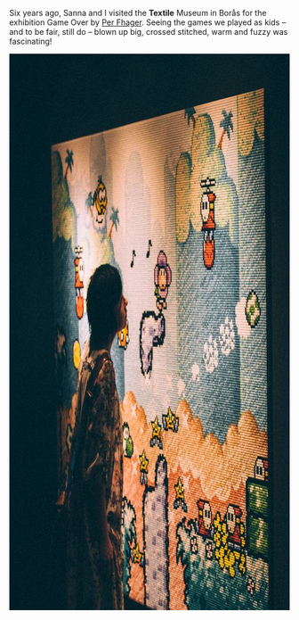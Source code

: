 ---
---

Six years ago, Sanna and I visited the **Textile** Museum in Borås for the exhibition Game Over by [Per Fhager](https://perfhager.com). Seeing the games we played as kids – and to be fair, still do – blown up big, crossed stitched, warm and fuzzy was fascinating!

<img src="/images/yoshi-cross-stitch.jpg" width="998" height="998" alt="A woman is studying a huge, crossed stitched screenshot from the game Yoshi's Island." />
